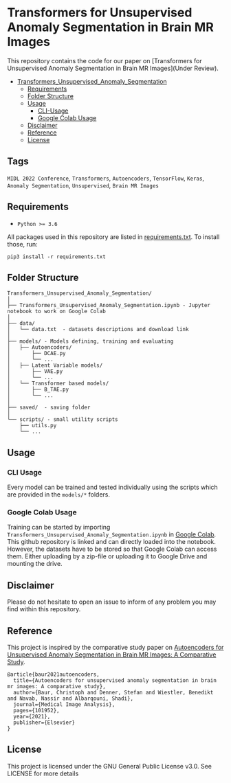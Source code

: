 # Transformers for Unsupervised Anomaly Segmentation in Brain MR Images

This repository contains the code for our paper on [Transformers for Unsupervised Anomaly Segmentation in Brain MR Images](Under Review). 

* [Transformers_Unsupervised_Anomaly_Segmentation](#Transformers_Unsupervised_Anomaly_Segmentation)
  * [Requirements](#requirements)
  * [Folder Structure](#folder-structure)
  * [Usage](#usage)
      * [CLI-Usage](#cli-usage)
      * [Google Colab Usage](#google-colab-usage)
  * [Disclaimer](#disclaimer)
  * [Reference](#reference)
  * [License](#license)
    
<!-- /code_chunk_output -->


## Tags
<code>MIDL 2022 Conference</code>, <code>Transformers</code>, <code>Autoencoders</code>, <code>TensorFlow</code>, <code>Keras</code>, <code>Anomaly Segmentation</code>, <code>Unsupervised</code>, <code>Brain MR Images</code>


## Requirements
* <code>Python >= 3.6</code>

All packages used in this repository are listed in [requirements.txt](https://github.com/ahmedgh970/Transformers_Unsupervised_Anomaly_Segmentation/requirements.txt).
To install those, run:
```
pip3 install -r requirements.txt
```


## Folder Structure
  ```
  Transformers_Unsupervised_Anomaly_Segmentation/
  │
  ├── Transformers_Unsupervised_Anomaly_Segmentation.ipynb - Jupyter notebook to work on Google Colab
  │
  ├── data/
  │   └── data.txt  - datasets descriptions and download link
  │
  ├── models/ - Models defining, training and evaluating
  │   ├── Autoencoders/
  │       ├── DCAE.py
  │       └── ...
  │   ├── Latent Variable models/
  │       ├── VAE.py
  │       └── ...
  │   └── Transformer based models/
  │       ├── B_TAE.py
  │       └── ...
  │
  ├── saved/  - saving folder
  │
  └── scripts/ - small utility scripts
      ├── utils.py
      └── ...    
  ```

## Usage
### CLI Usage
Every model can be trained and tested individually using the scripts which are provided in the `models/*` folders.


### Google Colab Usage
Training can be started by importing `Transformers_Unsupervised_Anomaly_Segmentation.ipynb` in [Google Colab](http://colab.research.google.com).
This github repository is linked and can directly loaded into the notebook. However, the datasets have to be stored so that Google Colab can access them. 
Either uploading by a zip-file or uploading it to Google Drive and mounting the drive.


## Disclaimer
Please do not hesitate to open an issue to inform of any problem you may find within this repository.


## Reference
This project is inspired by the comparative study paper on [Autoencoders for Unsupervised Anomaly Segmentation in Brain MR Images: A Comparative Study](https://www.sciencedirect.com/science/article/abs/pii/S1361841520303169).

```
@article{baur2021autoencoders,
  title={Autoencoders for unsupervised anomaly segmentation in brain mr images: A comparative study},
  author={Baur, Christoph and Denner, Stefan and Wiestler, Benedikt and Navab, Nassir and Albarqouni, Shadi},
  journal={Medical Image Analysis},
  pages={101952},
  year={2021},
  publisher={Elsevier}
}
```


## License
This project is licensed under the GNU General Public License v3.0. See LICENSE for more details
